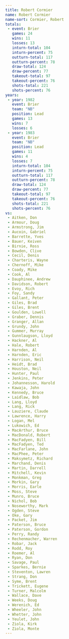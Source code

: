 ```yaml
---
title: Robert Cormier
name: Robert Cormier
name-sort: Cormier, Robert
totals:
 - event: Brier
   games: 24
   wins: 11
   losses: 13
   inturn-total: 104
   inturn-percent: 75
   outturn-total: 117
   outturn-percent: 78
   draw-total: 124
   draw-percent: 77
   takeout-total: 97
   takeout-percent: 76
   shots-total: 221
   shots-percent: 76
years:
 - year: 1982
   event: Brier
   team: "NB"
   position: Lead
   games: 13
   wins: 7
   losses: 6
 - year: 1983
   event: Brier
   team: "NB"
   position: Lead
   games: 11
   wins: 4
   losses: 7
   inturn-total: 104
   inturn-percent: 75
   outturn-total: 117
   outturn-percent: 78
   draw-total: 124
   draw-percent: 77
   takeout-total: 97
   takeout-percent: 76
   shots-total: 221
   shots-percent: 76
vs:
 - Aitken, Don
 - Armour, Doug
 - Armstrong, Jim
 - Aucoin, Gabriel
 - Barrette, Yves
 - Bauer, Keiven
 - Birnie, Ross
 - Bowden, Clive
 - Cecil, Denis
 - Charteris, Wayne
 - Chernoff, Mike
 - Coady, Mike
 - Cook, Al
 - Dauphinee, Andrew
 - Davidson, Robert
 - Evoy, Rich
 - Foy, Sandy
 - Gallant, Peter
 - Giles, Brad
 - Giles, Brent
 - Goulden, Lowell
 - Graber, Dennis
 - Granger, Allan
 - Grundy, John
 - Gummer, Murray
 - Gunnlaugson, Lloyd
 - Hackner, Al
 - Hale, Robert
 - Harnden, Al
 - Harnden, Eric
 - Harrison, Neil
 - Heidt, Brad
 - Houston, Neil
 - Hunter, Paul
 - Jenkins, Peter
 - Johannesson, Harold
 - Kawaja, John
 - Kennedy, Bruce
 - Laidlaw, Bob
 - Lang, Lloyd
 - Lang, Rick
 - Lauziere, Claude
 - Lawrence, Harry
 - Logan, Mel
 - Lukowich, Ed
 - MacArthur, Bruce
 - MacDonald, Robert
 - MacFadyen, Bill
 - MacFadyen, Ted
 - MacFarlane, John
 - MacPhee, Peter
 - Maksymetz, Richard
 - Marchand, Denis
 - Martin, Darrell
 - Mitchell, Kevin
 - Monkman, Greg
 - Morkin, Gary
 - Morris, Earle
 - Moss, Steve
 - Munro, Bruce
 - Nichol, Bob
 - Noseworthy, Mark
 - Ogden, Steve
 - Oke, Gary
 - Packet, Jim
 - Paterson, Bruce
 - Paterson, Gordon
 - Perry, Randy
 - Rechenmacher, Warren
 - Robar, Jack
 - Rodd, Roy
 - Roemer, Al
 - Ryan, Don
 - Savage, Paul
 - Sparkes, Bernie
 - Steventon, Lawren
 - Strang, Don
 - Syme, Brent
 - Trickett, Eugene
 - Turner, Malcolm
 - Wallace, Dave
 - Weeks, Doug
 - Werenich, Ed
 - Wheeler, John
 - Whetter, John
 - Yeulet, John
 - Ziola, Kirk
 - Ziola, Monte
---
```

